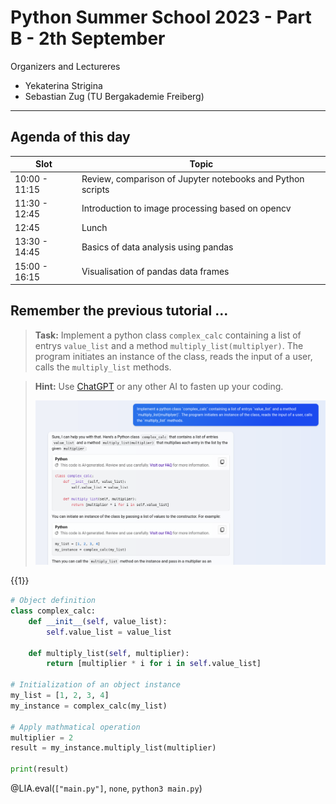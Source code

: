 <!--
author:   André Dietrich

email:    LiaScript@web.de

version:  0.0.1

language: en

narrator: US English Female

import: https://raw.githubusercontent.com/LiaScript/CodeRunner/master/README.md

-->

# Python Summer School 2023 - Part B - 2th September

Organizers and Lectureres 

+ Yekaterina Strigina
+ Sebastian Zug (TU Bergakademie Freiberg)

------------------------------------------------------------

## Agenda of this day

| Slot          | Topic                                                      |
|---------------|----------------------------------------------------------- |
| 10:00 - 11:15 | Review, comparison of Jupyter notebooks and Python scripts |
| 11:30 - 12:45 | Introduction to image processing based on opencv           |
| 12:45         | Lunch                                                      |
| 13:30 - 14:45 | Basics of data analysis using pandas                       |
| 15:00 - 16:15 | Visualisation of pandas data frames                        |

## Remember the previous tutorial ...

> __Task:__ Implement a python class `complex_calc` containing a list of entrys `value_list` and a method `multiply_list(multiplyer)`. The program initiates an instance of the class, reads the input of a user, calls the `multiply_list` methods.

> __Hint:__ Use [ChatGPT](https://www.bing.com/search?q=Bing+AI&showconv=1&FORM=hpcodx) or any other AI to fasten up your coding. 
> 
> ![An Atlas-Agena 5 carrying the Mariner 1 spacecraft](./images/ChatGPT_Python_script.png)

{{1}}
```python Solution.py
# Object definition
class complex_calc:
    def __init__(self, value_list):
        self.value_list = value_list

    def multiply_list(self, multiplier):
        return [multiplier * i for i in self.value_list]

# Initialization of an object instance
my_list = [1, 2, 3, 4]
my_instance = complex_calc(my_list)

# Apply mathmatical operation
multiplier = 2
result = my_instance.multiply_list(multiplier)

print(result)  
```
@LIA.eval(`["main.py"]`, `none`, `python3 main.py`)